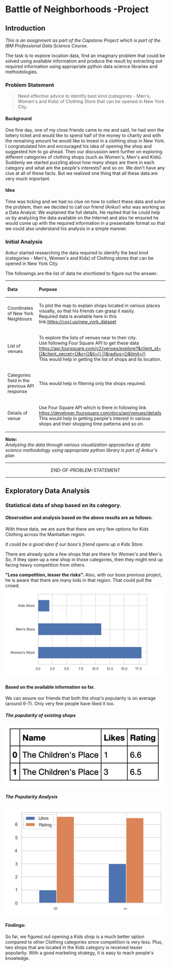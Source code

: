 # Battle of Neighborhoods -Project

## Introduction
_This is an assignment as part of the Capstone Project which is part of the IBM Professional Data Science Course._

The task is to explore location data, find an imaginary problem that could be solved using available information and produce the result by extracting out required information using appropriate python data science libraries and methodologies. 

### Problem Statement
>Need effective advice to identify best kind (categories - Men's, Women's and Kids) of Clothing Store that can be opened in New York City. 

#### Background
One fine day, one of my close friends came to me and said, he had won the lottery ticket and would like to spend half of the money to charity and with the remaining amount he would like to invest in a clothing shop in New York. I congratulated him and encouraged his idea of opening the shop and suggested him to go ahead. Then our discussion went further on exploring different categories of clothing shops (such as Women's, Men's and Kids). Suddenly we started puzzling about how many shops are there in each category and what are the people's interests? and so on. We don't have any clue at all of these facts. But we realized one thing that all these data are very much important. 

#### Idea
Time was ticking and we had no clue on how to collect these data and solve the problem, then we decided to call our friend (Ankur) who was working as a Data Analyst. We explained the full details. He replied that he could help us by analyzing the data available on the Internet and also he ensured he would come up with the required information in a presentable format so that we could also understand his analysis in a simple manner. 

### Initial Analysis
Ankur started researching the data required to identify the best kind (categories - Men's, Women's and Kids) of Clothing stores that can be opened in New York City.

The followings are the list of data he shortlisted to figure out the answer.


| <p align="left"> Data </p> | <p align="left"> Purpose </p> |
| ----| ----|
| <p align="left"> Coordinates of New York Neighbours </p>   | <p align="left"> To plot the map to explain shops located in various places visually, so that his friends can grasp it easily. <br> Required data is available here in this link.https://cocl.us/new_york_dataset </p> |
| <p align="left"> List of venues | <p align="left"> To explore the lists of venues near to their city. <br> Use following Four Square API to get these data <br> https://api.foursquare.com/v2/venues/explore?&client_id={}&client_secret={}&v={}&ll={},{}&radius={}&limit={} <br> This would help in getting the list of shops and its location. </p>  |
| <p align="left"> Categories field in the previous API response </p> | <p align="left"> This would help in filtering only the shops required.</p>|
| <p align="left"> Details of venue </p> | <p align="left"> Use Four Square API which is there in following link <br> https://developer.foursquare.com/docs/api/venues/details <br> This would help in getting people's interest in various shops and their shopping time patterns and so on. </p> |

__Note:__ <br>
_Analyzing the data through various visualization approaches of data science methodology using appropriate python library is part of Ankur's plan_

***
<p align="center"> END-OF-PROBLEM-STATEMENT </p>

***

## Exploratory Data Analysis

### Statistical data of shop based on its category. 
#### Observation and analysis based on the above results are as follows:
With these data, we are sure that there are very few options for Kids Clothing across the Manhattan region. 

_It could be a good idea if our boss's friend opens up a Kids Store._

There are already quite a few shops that are there for Women's and Men's. So, if they open up a new shop in those categories, then they might end up facing heavy competition from others. 

**"Less competition, lesser the risks".** Also, with our boss previous project, he is aware that there are many kids in that region. That could pull the crowd. 
 ![Alt text](https://github.com/sakthishanmugam02/Coursera_Capstone/blob/master/BarChartOnShopCountBasedOnCategory.png "Shop count based on category")

#### Based on the available information so far.
We can assure our friends that both the shop's popularity is on average (around 6-7). 
Only very few people have liked it too.  

##### The popularity of existing shops
 ![Alt text](https://github.com/sakthishanmugam02/Coursera_Capstone/blob/master/popularity-table.png "The popularity of existing shops")

##### The Popularity Analysis
 ![Alt text](https://github.com/sakthishanmugam02/Coursera_Capstone/blob/master/popularity-bar.png "The Popularity Analysis")

#### Findings:
So far, we figured out opening a Kids shop is a much better option compared to other Clothing categories since competition is very less. Plus, two shops that are located in the Kids category is received lesser popularity. With a good marketing strategy, it is easy to reach people's knowledge. 
